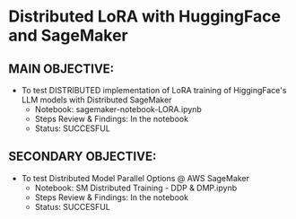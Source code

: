 # Distributed LoRA with HuggingFace and SageMaker

## MAIN OBJECTIVE:
- To test DISTRIBUTED implementation of LoRA training of HiggingFace's LLM models with Distributed SageMaker
  - Notebook: sagemaker-notebook-LORA.ipynb
  - Steps Review & Findings: In the notebook
  - Status: SUCCESFUL 

## SECONDARY OBJECTIVE:
- To test Distributed Model Parallel Options @ AWS SageMaker
  - Notebook: SM Distributed Training - DDP & DMP.ipynb
  - Steps Review & Findings: In the notebook
  - Status: SUCCESFUL

